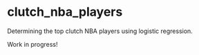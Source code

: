 # clutch_nba_players
Determining the top clutch NBA players using logistic regression.

Work in progress!
